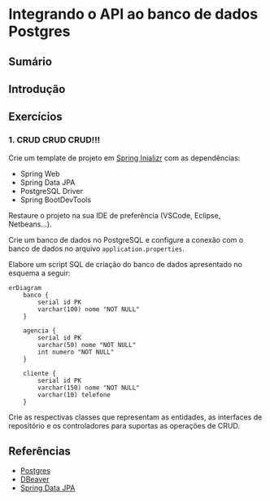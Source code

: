 # Integrando o API ao banco de dados Postgres

## Sumário

## Introdução

## Exercícios

### 1. CRUD CRUD CRUD!!!

Crie um template de projeto em [Spring Inializr](http://start.spring.io) com as dependências:

- Spring Web
- Spring Data JPA
- PostgreSQL Driver
- Spring BootDevTools

Restaure o projeto na sua IDE de preferência (VSCode, Eclipse, Netbeans...).

Crie um banco de dados no PostgreSQL e configure a conexão com o banco de dados no arquivo `application.properties`.

Elabore um script SQL de criação do banco de dados apresentado no esquema a seguir:

```mermaid
erDiagram
    banco {
        serial id PK
        varchar(100) nome "NOT NULL"
    }

    agencia {
        serial id PK
        varchar(50) nome "NOT NULL"
        int numero "NOT NULL"
    }

    cliente {
        serial id PK
        varchar(150) nome "NOT NULL"
        varchar(10) telefone
    }
```

Crie as respectivas classes que representam as entidades, as interfaces de repositório e os controladores para suportas as operações de CRUD.

## Referências
- [Postgres](https://www.postgresql.org/)
- [DBeaver](https://dbeaver.io/download/)
- [Spring Data JPA](https://docs.spring.io/spring-data/jpa/reference/jpa.html)

